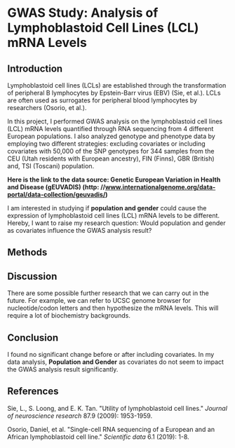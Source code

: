 # GWAS Study: Analysis of Lymphoblastoid Cell Lines (LCL) mRNA Levels

## Introduction

Lymphoblastoid cell lines (LCLs) are established through the transformation of peripheral B lymphocytes by Epstein-Barr virus (EBV) (Sie, et al.). LCLs are often used as surrogates for peripheral blood lymphocytes by researchers (Osorio, et al.).

In this project, I performed GWAS analysis on the lymphoblastoid cell lines (LCL) mRNA levels quantified through RNA sequencing from 4 different European populations. I also analyzed genotype and phenotype data by employing two different strategies: excluding covariates or including covariates with 50,000 of the SNP genotypes for 344 samples from the CEU (Utah residents with European ancestry), FIN (Finns), GBR (British) and, TSI (Toscani) population.

**Here is the link to the data source: Genetic European Variation in Health and Disease (gEUVADIS) (http: //www.internationalgenome.org/data-portal/data-collection/geuvadis/)**

I am interested in studying if **population and gender** could cause the expression of lymphoblastoid cell lines (LCL) mRNA levels to be different. Hereby, I want to raise my research question: Would population and gender as covariates influence the GWAS analysis result?

## Methods

## Discussion

There are some possible further research that we can carry out in the future. For example, we can refer to UCSC genome browser for nucleotide/codon letters and then hypothesize the mRNA levels. This will require a lot of biochemistry backgrounds.

## Conclusion

I found no significant change before or after including covariates. In my data analysis, **Population and Gender** as covariates do not seem to impact the GWAS analysis result significantly.

## References

Sie, L., S. Loong, and E. K. Tan. "Utility of lymphoblastoid cell lines." *Journal of neuroscience research* 87.9 (2009): 1953-1959.

Osorio, Daniel, et al. "Single-cell RNA sequencing of a European and an African lymphoblastoid cell line." *Scientific data* 6.1 (2019): 1-8.
